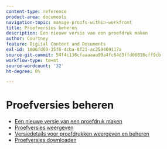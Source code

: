 ```yaml
---
content-type: reference
product-area: documents
navigation-topic: manage-proofs-within-workfront
title: Proefversies beheren
description: Een nieuwe versie van een proefdruk maken
author: Courtney
feature: Digital Content and Documents
exl-id: 1806fd69-35f6-4cba-8f21-ac259469117a
source-git-commit: 54f4c136cfaaaaaa90a4fc64d3ffd06816cff9cb
workflow-type: tm+mt
source-wordcount: '32'
ht-degree: 0%

---
```


# Proefversies beheren

* [Een nieuwe versie van een proefdruk maken](../../../../review-and-approve-work/proofing/managing-proofs-within-workfront/create-new-proof-version.md)
* [Proefversies weergeven](../../../../review-and-approve-work/proofing/managing-proofs-within-workfront/manage-proof-versions/view-proof-versions.md)
* [Versiedetails voor proefdrukken weergeven en beheren](../../../../review-and-approve-work/proofing/managing-proofs-within-workfront/manage-proof-versions/view-version-details.md)
* [Proefversies downloaden](../../../../review-and-approve-work/proofing/managing-proofs-within-workfront/manage-proof-versions/download-versions.md)
